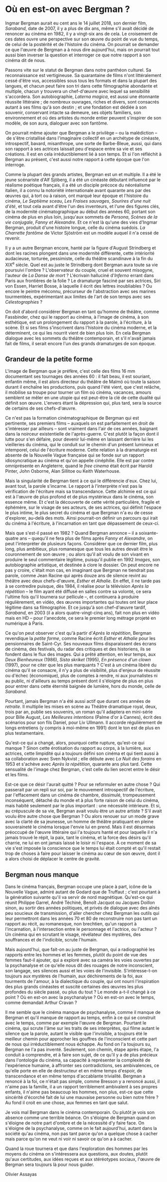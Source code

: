 
# Où en est-on avec Bergman&nbsp;?

Ingmar Bergman aurait eu cent ans le 14 juillet 2018, son dernier film, *Saraband*, date de 2007, il y a plus de dix ans, même s'il avait décidé de renoncer au cinéma en 1982, il y a vingt-six ans de cela. Le croisement de ces dates ouvre une perspective sur son œuvre du point de vue du temps, de celui de la postérité et de l'histoire du cinéma. On pourrait se demander ce que l'œuvre de Bergman a à nous dire aujourd'hui, mais on pourrait tout aussi bien inverser la question et interroger ce que notre rapport à son cinéma dit de nous.

Passons vite sur le statut de Bergman dans notre panthéon culturel. Sa reconnaissance est vertigineuse. Sa quarantaine de films n'ont littéralement cessé d'être vus, accessibles sous tous les formats et dans la plupart des langues, et chacun peut faire son tri dans cette filmographie abondante et multiple, chacun y trouvera un chef-d'œuvre avec lequel sa sensibilité s'accordera. Son autobiographie, *Laterna magica*, est aussi une étonnante réussite littéraire&nbsp;; de nombreux ouvrages, riches et divers, sont consacrés autant à ses films qu'à son destin&nbsp;; et une fondation est dédiée à son souvenir, conservant intacte sa demeure, ses objets familiers, son environnement et où des artistes du monde entier peuvent s'inspirer de son modèle, de son aura, dialoguer avec son fantôme.

On pourrait même ajouter que Bergman a le privilège&nbsp;–&nbsp;ou la malédiction&nbsp;–&nbsp;de s'être cristallisé dans l'imaginaire collectif en un archétype de cinéaste, introspectif, bavard, misanthrope, une sorte de Barbe-Bleue, aussi, qui dans son rapport à ses actrices laissait peu d'espace entre sa vie et ses créations. Il est en cela irréductiblement lié à son temps. Et si l'on réfléchit à Bergman au présent, c'est aussi notre rapport à cette époque que l'on interroge.

Comme la plupart des grands artistes, Bergman est un et multiple. Il a été le jeune scénariste d'Alf Sjöberg, il a été un cinéaste débutant influencé par le réalisme poétique français, il a été un disciple précoce du néoréalisme italien, il a connu la notoriété internationale avant quarante ans par des œuvres qui, à tort ou à raison, ont marqué leur époque et l'histoire du cinéma, *Le Septième sceau*, *Les Fraises sauvages*, *Sourires d'une nuit d'été*, et tout cela avant d'être l'un des inventeurs, et l'une des figures clés, de la modernité cinématographique au début des années 60, portant son cinéma de plus en plus loin, jusqu'aux sommets de *Persona*, *Scènes de la vie conjugale*, *Fanny et Alexandre*. Et ce n'est là qu'une des vies d'Ingmar Bergman, produit d'une histoire longue, celle du cinéma suédois. *La Charrette fantôme* de Victor Sjöström est un modèle auquel il n'a cessé de revenir.

Il y a un autre Bergman encore, hanté par la figure d'August Strindberg et dont les racines plongent dans une modernité différente, cette intériorité audacieuse, torturée, pessimiste, celle du théâtre scandinave à la fin du XIX<sup>e</sup> siècle. Quel est au juste le Strindberg dont Bergman aura toute sa vie poursuivi l'ombre&nbsp;? L'observateur du couple, cruel et souvent misogyne, l'auteur de *La Danse de mort*&nbsp;? L'écrivain halluciné d'*Inferno* errant dans Paris aux frontières de la folie&nbsp;? Le dramaturge fasciné par ses actrices, Siri von Essen, Harriet Bosse, à laquelle il écrit des lettres inoubliables&nbsp;? Ou encore le peintre méconnu, précurseur de l'abstraction avec ses marines tourmentées, expérimentant aux limites de l'art de son temps avec ses *Célestographies*&nbsp;?

On doit d'abord considérer Bergman en tant qu'homme de théâtre, comme Fassbinder, chez qui le rapport au cinéma, à l'image de cinéma, à son esthétique, est un prolongement du rapport à la parole, à l'écriture, à la scène. Et si ses films s'inscrivent dans l'histoire du cinéma moderne, et la déterminent, ce qui les nourrit vient de bien plus loin. En cela Bergman dialogue avec les sommets du théâtre contemporain, et s'il n'avait jamais fait de films, il serait encore l'un des grands dramaturges de son époque.

## Grandeur de la petite forme

L'image de Bergman que je préfère, c'est celle des films 16&nbsp;mm documentant ses tournages des années 60&nbsp;: il fait beau, il est souriant, enfantin même, il est alors directeur du théâtre de Malmö où toute la saison durant il enchaîne les productions, puis quand l'été vient, que c'est relâche, il mobilise sa troupe pour tourner un film où cinéma, vacances, amours semblent se mêler en une utopie qui est peut-être la clé de cette dualité qui définit son œuvre. L'envers étant la dépression qui, plus tard, sera la source de certains de ses chefs-d'œuvre.

Ce n'est pas la formation cinématographique de Bergman qui est pertinente, ses premiers films&nbsp;–&nbsp;auxquels on est parfaitement en droit de s'intéresser par ailleurs&nbsp;–&nbsp;sont vraiment dans l'air de ces années, baignant dans la noirceur existentielle de l'après-guerre. C'est plutôt la façon dont il lutte pour s'en défaire, pour devenir lui-même en laissant derrière lui les vieilleries du cinéma, qui le conduit sur le chemin d'un présent lumineux et intemporel, celui de l'écriture moderne. Cette relation à la dramaturgie est absente de la Nouvelle Vague française qui se fonde sur un rapport idiosyncratique au cinéma et qu'on appelle cinéphilie. Elle est par contre omniprésente en Angleterre, quand le *free cinema* était écrit par Harold Pinter, John Osborne, Alan Sillitoe ou Keith Waterhouse.

Mais la singularité de Bergman tient à ce qui le différencie d'eux. Chez lui, avant tout, la parole s'incarne. Le rapport à l'interprète n'est pas la vérification de l'écriture mais sa transcendance. Cette alchimie est ce qui est à l'œuvre de plus profond et de plus mystérieux dans le cinéma, son essence même. Et c'est la découverte de cette vérité particulière, fragile et éphémère, sur le visage de ses acteurs, de ses actrices, qui définit l'espace le plus intime, le plus secret du cinéma et que Bergman n'a eu de cesse d'explorer, au-delà des mots. Ainsi pourrait-on définir un parcours qui irait du cinéma à l'écriture, à l'incarnation en tant que dépassement de ceux-ci.

Mais que s'est-il passé en 1982&nbsp;? Quand Bergman annonce&nbsp;–&nbsp;il a soixante-quatre ans&nbsp;–&nbsp;quequ'il ne fera plus de films après *Fanny et Alexandre*, on peut l'interpréter de plusieurs façons. Considérer que ce dernier film, plus long, plus ambitieux, plus romanesque que tous les autres devait être le couronnement de son œuvre&nbsp;; ou alors qu'il ait voulu de son vivant en produire le seul commentaire légitime, puisqu'il publie en 1992 *Images*, son autobiographie artistique, et destinée à clore le dossier. On peut encore ne pas y croire, c'était mon cas, en imaginant que Bergman ne tiendrait pas parole, comme Jean Racine qui après douze ans de silence revint au théâtre avec deux chefs-d'œuvre, *Esther* et *Athalie*. En effet, il ne tarde pas à se contredire puisque, dès 1984, il réalise pour la télévision *Après la répétition*&nbsp;–&nbsp;le film ayant été diffusé en salles contre sa volonté, ce sera l'ultime fois qu'il tournera sur pellicule&nbsp;–,&nbsp;et continuera à produire régulièrement, en vidéo, des œuvres importantes qui toutes ont leur place légitime dans sa filmographie. Et ce jusqu'à son chef-d'œuvre tardif, *Saraband*, en 2003 (il a alors quatre-vingt-cinq ans), fait non plus en vidéo mais en HD&nbsp;–&nbsp;pour l'anecdote, ce sera le premier long métrage projeté en numérique à Paris.

Ce qu'on peut observer c'est qu'à partir d'*Après la répétition*, Bergman revendique la *petite forme*, comme Racine écrit *Esther* et *Athalie* pour les pensionnaires de Saint-Cyr. Ses nouveaux films disparaissent des écrans de cinéma, des festivals, du radar des critiques et des historiens, ils se fondent dans le flux des images. Qui a prêté attention, en leur temps, aux *Deux Bienheureux* (1986), *Sista skriket* (1995), *En présence d'un clown* (1997), pour ne citer que les plus marquants&nbsp;? C'est à un cinéma libéré du cinéma qu'il se consacre, il n'y a plus de visibilité, plus d'enjeux de réussite ou d'échec (économique), plus de comptes à rendre, ni aux journalistes ni au public, ni d'ailleurs au temps présent dont il s'éloigne de plus en plus pour entrer dans cette éternité baignée de lumière, hors du monde, celle de *Saraband*.

Pourtant, jamais Bergman n'a été aussi actif que durant ces années de *retraite*. Il multiplie les mises en scène au Théâtre dramatique royal, deux, trois par an, publie ses souvenirs, un roman qu'il adaptera en mini-série pour Bille August, *Les Meilleures intentions* (Palme d'or à Cannes), écrit des scénarios pour son fils Daniel, pour Liv Ullmann. Il accorde régulièrement de longs entretiens (y compris à moi-même en 1991) dont le ton est de plus en plus testamentaire.

Qu'est-ce qui a changé, alors, pourquoi cette rupture, qu'est-ce qui manque&nbsp;? Sinon cette érotisation du rapport au corps, à la lumière, aux actrices, cette limpidité qui a toujours défini son cinéma et qui tient aussi à sa collaboration avec Sven Nykvist&nbsp;; elle débute avec *La Nuit des forains* en 1953 et s'achève avec *Après la répétition*, quarante ans plus tard. Cette sensualité de l'image chez Bergman, c'est celle du lien secret entre le désir et les films.

Est-ce que ce désir l'aurait quitté&nbsp;? Pour se reformuler en autre chose&nbsp;? Qui passerait par un repli sur soi, par le mouvement introspectif de l'écriture, par l'effacement dans un cinéma de chambre, dissimulé, trompeusement inconséquent, détaché du monde et à plus forte raison de celui du cinéma, mais habité seulement par le plus important&nbsp;: une nécessité intérieure. Et si, au crépuscule de sa vie, Bergman avait voulu être un autre artiste&nbsp;? S'il avait voulu être autre chose que Bergman&nbsp;? Ou alors renouer sur un mode grave avec la clarté de sa jeunesse, un homme de théâtre pratiquant en pleine souveraineté le cinéma lorsque l'envie lui en prend. Mais il est désormais préoccupé de l'œuvre littéraire qui l'a toujours hanté et pour laquelle il n'a jamais trouvé le répit, la paix, tant le cinéma, et la force des désirs qu'il charrie, ne lui en ont jamais laissé le loisir ni l'espace. À ce moment de sa vie s'est imposée la conscience que le temps lui était compté et qu'il restait trop de choses à faire pour laisser le cinéma au cœur de son œuvre, dont il a alors choisi de déplacer le centre de gravité.

## Bergman nous manque

Dans le cinéma français, Bergman occupe une place à part, icône de la Nouvelle Vague, admiré autant de Godard que de Truffaut&nbsp;; c'est pourtant à la génération suivante qu'il va servir de nord magnétique. Qu'est-ce qui réunit Philippe Garrel, André Téchiné, Benoît Jacquot ou Jacques Doillon sinon, au sortir des années politiques, et privés de dialogue avec des aînés peu soucieux de transmission, d'aller chercher chez Bergman les outils qui leur permettront dans les années 70 et 80 de reconstruire non pas tant un rapport au récit, au romanesque, non brechtien, qu'un rapport à l'incarnation, à l'intersection entre le personnage et l'actrice, ou l'acteur&nbsp;? Un cinéma qui en scrutant le visage, révélateur des mystères, des souffrances et de l'indicible, scrute l'humain.

Mais aujourd'hui, que fait-on au juste de Bergman, qui a radiographié les rapports entre les hommes et les femmes, plutôt du point de vue des femmes faut-il ajouter, qui a exploré avec sa caméra les voies ouvertes par la psychanalyse et ce qu'elle nous dit des rouages de notre inconscient, son langage, ses silences aussi et les voies de l'invisible. S'intéresse-t-on toujours aux mystères de l'humain, aux déchirements de la foi, aux tourments de l'amour, à la dialectique du couple, qui ont nourri l'inspiration des plus grands cinéastes et suscité certaines des œuvres les plus profondes du siècle passé, ou plus du tout&nbsp;? Le monde a-t-il changé à ce point&nbsp;? Où en est-on avec la psychanalyse&nbsp;? Où en est-on avec le temps, comme demandait Arthur Cravan&nbsp;?

Il me semble que le cinéma manque de psychanalyse, comme il manque de Bergman et qu'il manque de rapport au temps, enfin à ce qui se construit avec le temps, comme par exemple l'œuvre de Bergman. Pourtant le cinéma, qui scrute l'âme sur les traits de ses interprètes, qui filme autant le silence que la parole, autant le visible que l'invisible, a toujours été le meilleur chemin pour approcher les gouffres de l'inconscient et cette part de nous qui irréductiblement nous échappe. Au fond on l'a toujours su, Bergman ne l'a pas inventé. Seulement, son chemin, étape après étape, l'a conduit à comprendre, et à faire son sujet, de ce qu'il y a de plus précieux dans l'ontologie du cinéma, sa capacité à représenter la complexité de l'expérience humaine, à affronter ses contradictions, ses ambivalences, ce qu'elle porte en elle de destructeur et en même temps d'espoir, de transcendance et en même temps d'accablante trivialité. Bergman a renoncé à la foi, ce n'était pas simple, comme Bresson y a renoncé aussi, il n'aime pas la famille, il a un rapport terriblement ambivalent à ses propres enfants, il n'aime pas beaucoup les hommes, non plus, est-ce que cette sincérité d'écorché fait de lui une mauvaise personne ou bien notre frère&nbsp;? Au fond il croit en une chose, aux femmes en tant que salut.

Je vois mal Bergman dans le cinéma contemporain. Ou plutôt je vois son absence comme une terrible béance. On s'éloigne de Bergman quand on s'éloigne de notre part d'ombre et de la nécessité d'y faire face. On s'éloigne de la psychanalyse, comme on le fait aujourd'hui, autant dans la société qu'au cinéma, non pas tant parce qu'on a quelque chose à cacher mais parce qu'on ne veut ni voir ni savoir ce qu'on a à cacher.

Quand la roue tournera et que dans l'exploration des hommes par les moyens du cinéma on s'intéressera aux questions, aux doutes, plutôt qu'aux certitudes, aux idées reçues et aux stéréotypes sociaux, l'œuvre de Bergman sera toujours là pour nous guider.

Olivier Assayas